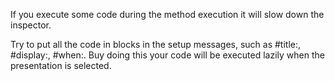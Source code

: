 If you execute some code during the method execution it will  slow down the inspector.Try to put all the code in blocks in the setup messages, such as #title:, #display:,  #when:. Buy doing this your code will be executed lazily when the presentation is selected.